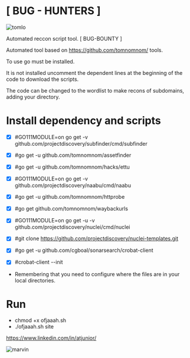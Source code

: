 <h1>[ BUG - HUNTERS ]</h1>

![tomlo](https://user-images.githubusercontent.com/28729614/85304899-4c757f80-b47a-11ea-8671-aa83273c73a5.gif)

Automated reccon script tool. [ BUG-BOUNTY ]

Automated tool based on https://github.com/tomnomnom/ tools.

To use go must be installed.

It is not installed uncomment the dependent lines at the beginning of the code to download the scripts.

The code can be changed to the wordlist to make recons of subdomains, adding your directory.

<h1>Install dependency and scripts</h1>

- [x] #GO111MODULE=on go get -v github.com/projectdiscovery/subfinder/cmd/subfinder
- [x] #go get -u github.com/tomnomnom/assetfinder
- [x] #go get -u github.com/tomnomnom/hacks/ettu
- [x] #GO111MODULE=on go get -v github.com/projectdiscovery/naabu/cmd/naabu
- [x] #go get -u github.com/tomnomnom/httprobe
- [x] #go get github.com/tomnomnom/waybackurls
- [x] #GO111MODULE=on go get -u -v github.com/projectdiscovery/nuclei/cmd/nuclei
- [x] #git clone https://github.com/projectdiscovery/nuclei-templates.git
- [x] #go get -u github.com/cgboal/sonarsearch/crobat-client
- [x] #crobat-client --init

 
- Remembering that you need to configure where the files are in your local directories.

 <h1>Run</h1>

- chmod +x ofjaaah.sh 
- ./ofjaaah.sh site

https://www.linkedin.com/in/atjunior/

![marvin](https://user-images.githubusercontent.com/28729614/85303574-ac6b2680-b478-11ea-9648-53ee37786a75.gif)
